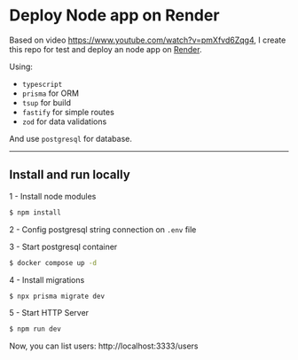 # Deploy Node app on Render

Based on video https://www.youtube.com/watch?v=pmXfvd6Zqg4, I create this repo for test and deploy an node app on [Render](https://render.com/).

Using:

- `typescript`
- `prisma` for ORM
- `tsup` for build
- `fastify` for simple routes
- `zod` for data validations

And use `postgresql` for database.

---

## Install and run locally

1 - Install node modules
```sh
$ npm install
```

2 - Config postgresql string connection on `.env` file

3 - Start postgresql container
```sh
$ docker compose up -d
```

4 - Install migrations
```sh
$ npx prisma migrate dev
```

5 - Start HTTP Server
```sh
$ npm run dev
```

Now, you can list users: http://localhost:3333/users